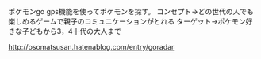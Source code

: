 ポケモンgo
gps機能を使ってポケモンを探す。
コンセプト→どの世代の人でも楽しめるゲームで親子のコミュニケーションがとれる
ターゲット→ポケモン好きな子どもから3，4十代の大人まで

http://osomatsusan.hatenablog.com/entry/goradar

